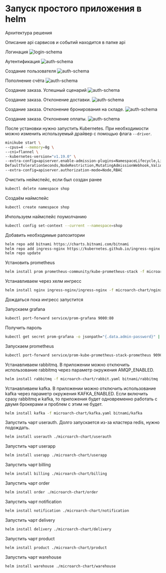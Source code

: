 # Запуск простого приложения в helm

Архитектура решения

Описание api сарвисов и событий находится в папке api

Логинация
![login-schema](./README.assets/login-schema.png)

Аутентификация
![auth-schema](./README.assets/auth-schema.png)

Создание пользователя
![auth-schema](./README.assets/create-user-schema.png)

Пополнение счёта
![auth-schema](./README.assets/put-money-schema.png)

Создание заказа. Успешный сценарий
![auth-schema](./README.assets/create-order-success-schema.png)

Создание заказа. Отклонение доставки.
![auth-schema](./README.assets/create-order-delivery-rejected-schema.png)

Создание заказа. Отклонение бронирования на складе.
![auth-schema](./README.assets/create-order-warehouse-rejected-schema.png)

Создание заказа. Отклонение оплаты.
![auth-schema](./README.assets/create-order-billing-rejected-schema.png)

После установки нужно запустить Kubernetes. При необходимости можно изменить используемый драйвер с помощью
флага `--driver`.

```bash
minikube start \
--cpus=4 --memory=8g \
--cni=flannel \
--kubernetes-version="v1.19.0" \
--extra-config=apiserver.enable-admission-plugins=NamespaceLifecycle,LimitRanger,ServiceAccount,DefaultStorageClass,\
DefaultTolerationSeconds,NodeRestriction,MutatingAdmissionWebhook,ValidatingAdmissionWebhook,ResourceQuota,PodPreset \
--extra-config=apiserver.authorization-mode=Node,RBAC
```

Очистить неймспейс, если был создан ранее
```bash
kubectl delete namespace shop
```

Создаём наймспейс
```bash
kubectl create namespace shop
```

Ичпользуем наймспейс поумолчанию
```bash
kubectl config set-context --current --namespace=shop
```

Добавить необходимые рапозитории
```bash
helm repo add bitnami https://charts.bitnami.com/bitnami
helm repo add ingress-nginx https://kubernetes.github.io/ingress-nginx
helm repo update
```

Установить prometheus
```bash
helm install prom prometheus-community/kube-prometheus-stack -f microarch-chart/prometheus.yaml --atomic
```

Устанавливаем через хелм ингресс
```bash
helm install nginx ingress-nginx/ingress-nginx -f microarch-chart/nginx-ingress.yaml --atomic
```

Дождаться пока ингресс запустится

Запускаем grafana
```bash
kubectl port-forward service/prom-grafana 9000:80
```

Получить пароль
```bash
kubectl get secret prom-grafana -o jsonpath="{.data.admin-password}" | base64 --decode ; echo
```

Запускаем prometheus
```bash
kubectl port-forward service/prom-kube-prometheus-stack-prometheus 9090
```

Устанавливаем rabbitmq. В приложении можно отключить использование rabbitmq через параметр окружения AMQP_ENABLED.
```bash
helm install rabbitmq -f microarch-chart/rabbit.yaml bitnami/rabbitmq
```

Устанавливаем kafka. В приложении можно отключить использование kafka через параметр окружения KAFKA_ENABLED.
Если включить сразу rabbitmq и kafka, то приложения будет одновременно работать с двумя брокерами и проблем с этим не будет.
```bash
helm install kafka -f microarch-chart/kafka.yaml bitnami/kafka
```

Запустить чарт userauth. Долго запускается из-за кластера redis, нужно подождать.
```bash
helm install userauth ./microarch-chart/userauth
```

Запустить чарт userapp
```bash
helm install userapp ./microarch-chart/userapp
```

Запустить чарт billing
```bash
helm install billing ./microarch-chart/billing
```

Запустить чарт order
```bash
helm install order ./microarch-chart/order
```

Запустить чарт notification
```bash
helm install notification ./microarch-chart/notification
```

Запустить чарт delivery
```bash
helm install delivery ./microarch-chart/delivery
```

Запустить чарт product
```bash
helm install product ./microarch-chart/product
```

Запустить чарт warehouse
```bash
helm install warehouse ./microarch-chart/warehouse
```